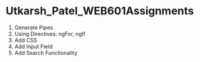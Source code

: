 # Utkarsh_Patel_WEB601Assignments

1. Generate Pipes
2. Using Directives: ngFor, ngIf
3. Add CSS
4. Add Input Field
5. Add Search Functionality

